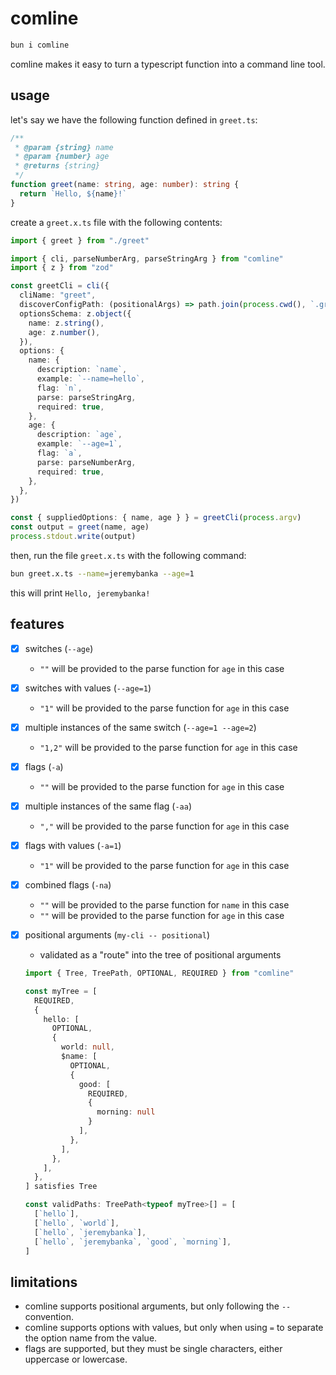 # comline

```sh
bun i comline
```

comline makes it easy to turn a typescript function into a command line tool.

## usage

let's say we have the following function defined in `greet.ts`:

```typescript
/**
 * @param {string} name
 * @param {number} age
 * @returns {string}
 */
function greet(name: string, age: number): string {
  return `Hello, ${name}!`
}
```

create a `greet.x.ts` file with the following contents:

```typescript
import { greet } from "./greet"

import { cli, parseNumberArg, parseStringArg } from "comline"
import { z } from "zod"

const greetCli = cli({
  cliName: "greet",
  discoverConfigPath: (positionalArgs) => path.join(process.cwd(), `.greet-config.json`),
  optionsSchema: z.object({
    name: z.string(),
    age: z.number(),
  }),
  options: {
    name: {
      description: `name`,
      example: `--name=hello`,
      flag: `n`,
      parse: parseStringArg,
      required: true,
    },
    age: {
      description: `age`,
      example: `--age=1`,
      flag: `a`,
      parse: parseNumberArg,
      required: true,
    },
  },
})

const { suppliedOptions: { name, age } } = greetCli(process.argv)
const output = greet(name, age) 
process.stdout.write(output)
```

then, run the file `greet.x.ts` with the following command:

```sh
bun greet.x.ts --name=jeremybanka --age=1
```

this will print `Hello, jeremybanka!`

## features
- [x] switches (`--age`)
  - `""` will be provided to the parse function for `age` in this case
- [x] switches with values (`--age=1`)
  - `"1"` will be provided to the parse function for `age` in this case
- [x] multiple instances of the same switch (`--age=1 --age=2`) 
  - `"1,2"` will be provided to the parse function for `age` in this case
- [x] flags (`-a`)
  - `""` will be provided to the parse function for `age` in this case
- [x] multiple instances of the same flag (`-aa`)
  - `","` will be provided to the parse function for `age` in this case
- [x] flags with values (`-a=1`)
  - `"1"` will be provided to the parse function for `age` in this case
- [x] combined flags (`-na`)
  - `""` will be provided to the parse function for `name` in this case
  - `""` will be provided to the parse function for `age` in this case
- [x] positional arguments (`my-cli -- positional`)
  - validated as a "route" into the tree of positional arguments
  ```typescript
  import { Tree, TreePath, OPTIONAL, REQUIRED } from "comline"

  const myTree = [
    REQUIRED,
    {
      hello: [
        OPTIONAL,
        {
          world: null,
          $name: [
            OPTIONAL,
            {
              good: [
                REQUIRED,
                { 
                  morning: null 
                }
              ],
            },
          ],
        },
      ],
    },
  ] satisfies Tree

  const validPaths: TreePath<typeof myTree>[] = [
    [`hello`],
    [`hello`, `world`],
    [`hello`, `jeremybanka`],
    [`hello`, `jeremybanka`, `good`, `morning`],
  ]
  ```
  

## limitations

- comline supports positional arguments, but only following the `--` convention.
- comline supports options with values, but only when using `=` to separate the option name from the value.
- flags are supported, but they must be single characters, either uppercase or lowercase.
